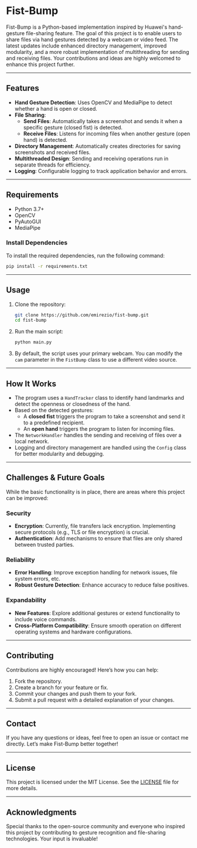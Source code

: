 # Fist-Bump

Fist-Bump is a Python-based implementation inspired by Huawei's hand-gesture file-sharing feature. The goal of this project is to enable users to share files via hand gestures detected by a webcam or video feed. The latest updates include enhanced directory management, improved modularity, and a more robust implementation of multithreading for sending and receiving files. Your contributions and ideas are highly welcomed to enhance this project further.

---

## Features

- **Hand Gesture Detection**: Uses OpenCV and MediaPipe to detect whether a hand is open or closed.
- **File Sharing**:
  - **Send Files**: Automatically takes a screenshot and sends it when a specific gesture (closed fist) is detected.
  - **Receive Files**: Listens for incoming files when another gesture (open hand) is detected.
- **Directory Management**: Automatically creates directories for saving screenshots and received files.
- **Multithreaded Design**: Sending and receiving operations run in separate threads for efficiency.
- **Logging**: Configurable logging to track application behavior and errors.

---

## Requirements

- Python 3.7+
- OpenCV
- PyAutoGUI
- MediaPipe

### Install Dependencies
To install the required dependencies, run the following command:
```bash
pip install -r requirements.txt
```

---

## Usage

1. Clone the repository:
   ```bash
   git clone https://github.com/emirezio/fist-bump.git
   cd fist-bump
   ```

2. Run the main script:
   ```bash
   python main.py
   ```

3. By default, the script uses your primary webcam. You can modify the `cam` parameter in the `FistBump` class to use a different video source.

---

## How It Works

- The program uses a `HandTracker` class to identify hand landmarks and detect the openness or closedness of the hand.
- Based on the detected gestures:
  - A **closed fist** triggers the program to take a screenshot and send it to a predefined recipient.
  - An **open hand** triggers the program to listen for incoming files.
- The `NetworkHandler` handles the sending and receiving of files over a local network.
- Logging and directory management are handled using the `Config` class for better modularity and debugging.

---

## Challenges & Future Goals

While the basic functionality is in place, there are areas where this project can be improved:

### Security
- **Encryption**: Currently, file transfers lack encryption. Implementing secure protocols (e.g., TLS or file encryption) is crucial.
- **Authentication**: Add mechanisms to ensure that files are only shared between trusted parties.

### Reliability
- **Error Handling**: Improve exception handling for network issues, file system errors, etc.
- **Robust Gesture Detection**: Enhance accuracy to reduce false positives.

### Expandability
- **New Features**: Explore additional gestures or extend functionality to include voice commands.
- **Cross-Platform Compatibility**: Ensure smooth operation on different operating systems and hardware configurations.

---

## Contributing

Contributions are highly encouraged! Here’s how you can help:

1. Fork the repository.
2. Create a branch for your feature or fix.
3. Commit your changes and push them to your fork.
4. Submit a pull request with a detailed explanation of your changes.

---

## Contact

If you have any questions or ideas, feel free to open an issue or contact me directly. Let’s make Fist-Bump better together!

---

## License

This project is licensed under the MIT License. See the [LICENSE](LICENSE) file for more details.

---

## Acknowledgments

Special thanks to the open-source community and everyone who inspired this project by contributing to gesture recognition and file-sharing technologies. Your input is invaluable!

